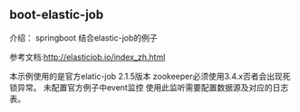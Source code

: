 ## boot-elastic-job
介绍： springboot 结合elastic-job的例子 <br/>

参考文档:http://elasticjob.io/index_zh.html <br/>

本示例使用的是官方elatic-job 2.1.5版本 zookeeper必须使用3.4.x否者会出现死锁异常。
未配置官方例子中event监控 使用此监听需要配置数据源及对应的日志表。
